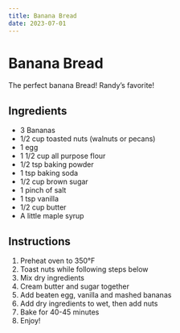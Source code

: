 ```yaml
---
title: Banana Bread
date: 2023-07-01
---
```


# Banana Bread

The perfect banana Bread! Randy’s favorite!

## Ingredients

- 3 Bananas
- 1/2 cup toasted nuts (walnuts or pecans)
- 1 egg
- 1 1/2 cup all purpose flour
- 1/2 tsp baking powder
- 1 tsp baking soda
- 1/2 cup brown sugar
- 1 pinch of salt
- 1 tsp vanilla
- 1/2 cup butter
- A little maple syrup


## Instructions

1. Preheat oven to 350°F
2. Toast nuts while following steps below
3. Mix dry ingredients
4. Cream butter and sugar together
5. Add beaten egg, vanilla and mashed bananas
6. Add dry ingredients to wet, then add nuts
7. Bake for 40-45 minutes
8. Enjoy!
